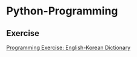 # Python-Programming



## Exercise
[Programming Exercise: English-Korean Dictionary](https://github.com/yoonseopark001/Python-Programming/blob/master/Programming%20Exercise_English-Korean_Dictionary.ipynb)


